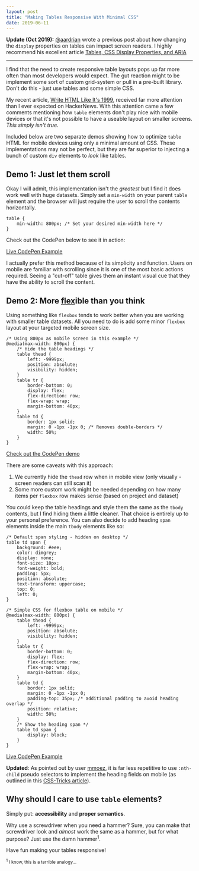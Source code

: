```yaml
---
layout: post
title: "Making Tables Responsive With Minimal CSS"
date: 2019-06-11
---
```



<div class="update-box">
    <strong>Update (Oct 2019):</strong> <a href="https://twitter.com/aardrian">@aardrian</a> wrote a previous post about how changing the <code>display</code> properties on tables can impact screen readers. I highly recommend his excellent article <a href="https://adrianroselli.com/2018/02/tables-css-display-properties-and-aria.html">Tables, CSS Display Properties, and ARIA</a>
</div>

---

I find that the need to create responsive table layouts pops up far more often than most developers would expect. The gut reaction might to be implement some sort of custom grid-system or pull in a pre-built library. Don't do this - just use tables and some simple CSS.

My recent article, [Write HTML Like It's 1999](/html-like-1999), received far more attention than I ever expected on HackerNews. With this attention came a few comments mentioning how `table` elements don't play nice with mobile devices or that it's not possible to have a useable layout on smaller screens. *This simply isn't true*.

Included below are two separate demos showing how to optimize `table` HTML for mobile devices using only a minimal amount of CSS. These implementations may not be perfect, but they are far superior to injecting a bunch of custom `div` elements to *look* like tables.

## Demo 1: Just let them scroll

Okay I will admit, this implementation isn't the *greatest* but I find it does work well with huge datasets. Simply set a `min-width` on your parent `table` element and the browser will just require the user to scroll the contents horizontally.


    table {
        min-width: 800px; /* Set your desired min-width here */
    }


Check out the CodePen below to see it in action:

[Live CodePen Example](https://codepen.io/bradleytaunt/pen/ewObbW/)

I actually prefer this method because of its simplicity and function. Users on mobile are familiar with scrolling since it is one of the most basic actions required. Seeing a "cut-off" table gives them an instant visual cue that they have the ability to scroll the content.

## Demo 2: More <u>flex</u>ible than you think

Using something like `flexbox` tends to work better when you are working with smaller table datasets. All you need to do is add some minor `flexbox` layout at your targeted mobile screen size.


    /* Using 800px as mobile screen in this example */
    @media(max-width: 800px) {
        /* Hide the table headings */
        table thead {
            left: -9999px;
            position: absolute;
            visibility: hidden;
        }
        table tr {
            border-bottom: 0;
            display: flex;
            flex-direction: row;
            flex-wrap: wrap;
            margin-bottom: 40px;
        }
        table td {
            border: 1px solid;
            margin: 0 -1px -1px 0; /* Removes double-borders */
            width: 50%;
        }
    }


[Check out the CodePen demo](https://codepen.io/bradleytaunt/pen/mZbvOb/)

There are some caveats with this approach:

1. We currently hide the `thead` row when in mobile view (only visually - screen readers can still scan it)
2. Some more custom work might be needed depending on how many items per `flexbox` row makes sense (based on project and dataset)

You could keep the table headings and style them the same as the `tbody` contents, but I find hiding them a little cleaner. That choice is entirely up to your personal preference. You can also decide to add heading `span` elements inside the main `tbody` elements like so:


    /* Default span styling - hidden on desktop */
    table td span {
        background: #eee;
        color: dimgrey;
        display: none;
        font-size: 10px;
        font-weight: bold;
        padding: 5px;
        position: absolute;
        text-transform: uppercase;
        top: 0;
        left: 0;
    }
    
    /* Simple CSS for flexbox table on mobile */
    @media(max-width: 800px) {
        table thead {
            left: -9999px;
            position: absolute;
            visibility: hidden;
        }
        table tr {
            border-bottom: 0;
            display: flex;
            flex-direction: row;
            flex-wrap: wrap;
            margin-bottom: 40px;
        }
        table td {
            border: 1px solid;
            margin: 0 -1px -1px 0;
            padding-top: 35px; /* additional padding to avoid heading overlap */
            position: relative;
            width: 50%;
        }
        /* Show the heading span */
        table td span {
            display: block;
        }
    }


[Live CodePen Example](https://codepen.io/bradleytaunt/pen/mZdzmZ/)

**Updated**: As pointed out by user [mmoez](https://news.ycombinator.com/user?id=mmoez), it is far less repetitive to use `:nth-child` pseudo selectors to implement the heading fields on mobile (as outlined in this [CSS-Tricks article](https://css-tricks.com/responsive-data-tables/)).

## Why should I care to use `table` elements?

Simply put: **accessibility** and **proper semantics**.

Why use a screwdriver when you need a hammer? Sure, you can make that screwdriver look and *almost* work the same as a hammer, but for what purpose? Just use the damn hammer<sup>1</sup>.

Have fun making your tables responsive!

<small><sup>1</sup> I know, this is a terrible analogy...</small>
